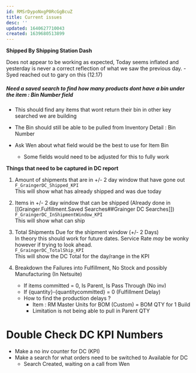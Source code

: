 ```yaml
---
id: RMSrDypoNxgP0RcGgBcuZ
title: Current issues
desc: ''
updated: 1640627710043
created: 1639680513899
---
```



**Shipped By Shipping Station Dash**

Does not appear to be working as expected, Today seems inflated and yesterday is never a correct reflection of what we saw the previous day.
    - Syed reached out to gary on this (12.17)



    
##### Need a saved search to find how many products dont have a bin under the item : Bin Number field

- This should find any items that wont return their bin in other key searched we are building

- The Bin should still be able to be pulled from Inventory Detail : Bin Number

- Ask Wen about what field would be the best to use for Item Bin 
    - Some fields would need to be adjusted for this to fully work

**Things that need to be captured in DC report**
1. Amount of shipments that are in +/- 2 day window that have gone out
<br/> ```F_GraingerDC_Shipped_KPI```
<br/> This will show what has already shipped and was due today

2. Items in +/- 2 day window that can be shipped 
        (Already done in [[Grainger.Fulfillment.Saved Searches##Grainger DC Searches]]) 
        ```F_GraingerDC_InShipmentWindow_KPI```
        <br/> This will show what can ship
3.  Total Shipments Due for the shipment window (+/- 2 Days)
    <br/> In theory this should work for future dates. Service Rate _may_ be wonky however if trying to look ahead.
    <br/> ```F_GraingerDC_TotalShip_KPI```
    <br/> This will show the DC Total for the day/range in the KPI
    
4. Breakdown the Failures into Fulfillment, No Stock and possibly Manufacturing (In Netsuite)
    -   If items committed = 0, Is Parent, Is Pass Through (No inv)
    -   If {quantity}-{quantitycommitted} = 0 (Fulfillment Delay)
    - How to find the production delays ?
        - Item : RM Master Units for BOM (Custom) = BOM QTY for 1 Build
        - Limitation is not being able to pull in Parent QTY 

# Double Check DC KPI Numbers
 - Make a no inv counter for DC (KPI)
 - Make a search for what orders need to be switched to Available for DC
    -    Search Created, waiting on a call from Wen












